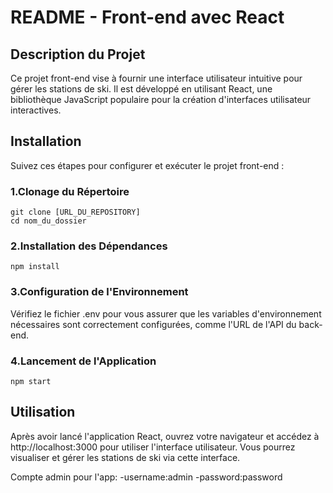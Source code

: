 # README - Front-end avec React
## Description du Projet

Ce projet front-end vise à fournir une interface utilisateur intuitive pour gérer les stations de ski. Il est développé en utilisant React, une bibliothèque JavaScript populaire pour la création d'interfaces utilisateur interactives.

## Installation

Suivez ces étapes pour configurer et exécuter le projet front-end :

### 1.Clonage du Répertoire
```
git clone [URL_DU_REPOSITORY]
cd nom_du_dossier
```
### 2.Installation des Dépendances
```
npm install
```
### 3.Configuration de l'Environnement

Vérifiez le fichier .env pour vous assurer que les variables d'environnement nécessaires sont correctement configurées, comme l'URL de l'API du back-end.

### 4.Lancement de l'Application
```
npm start
```
## Utilisation

Après avoir lancé l'application React, ouvrez votre navigateur et accédez à http://localhost:3000 pour utiliser l'interface utilisateur. Vous pourrez visualiser et gérer les stations de ski via cette interface.

Compte admin pour l'app: 
-username:admin
-password:password
